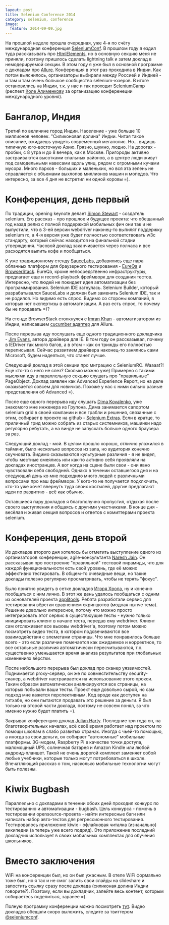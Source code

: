 ```yaml
---
layout: post
title: Selenium Conference 2014
category: selenium, conference
image: 
  feature: 2014-09-09.jpg
---
```


На прошлой неделе прошла очередная, уже 4-я по счёту международная конференция [SeleniumConf](http://seleniumconf.org/). В прошлом году я ездил туда рассказывать про [HtmlElements](https://github.com/yandex-qatools/htmlelements), но в основную секцию меня не приняли, поэтому пришлось сделать lightning talk и затем доклад в немодерируемой секции. В этом году я уже был в основной программе с докладом про [Allure](http://allure.qatools.ru/). Конференция в этот раз проходила в Индии. Как потом выяснилось, организаторы выбирали между Россией и Индией - и там и там очень большое сообщество selenium-юзеров. В итоге остановились на Индии, т.к. у нас и так проходит [SeleniumCamp](http://seleniumcamp.com/) (респект [Коле Алименкову](https://twitter.com/xpinjection) за организацию конференеции международного уровня).

Бангалор, Индия
===============
Третий по величине город Индии. Население - уже больше 10 миллионов человек. "Силиконовая долина" Индии. Читая такое описание, ожидаешь увидеть современный мегаполис. Но... видишь типичную юго-восточную Азию. Грязно, шумно, людно. На дорогах - пробки, с 8 утра и до 8 вечера, как в Москве. Пригороды активно застраиваются высотками спальных районов, а в центре люди живут под самодельными навесами вдоль улиц, рядом с огромными кучами мусора. Много парков - больших и маленьких, но вся эта зелень не справляется с объемами выхлопов миллионов машин и мопедов. Что интересно, за все 4 дня не встретил ни одной коровы =).

Конференция, день первый
========================
По традиции, opening keynote делает [Simon Stewart](https://twitter.com/shs96c) - создатель selenium. Его рассказ - про прошлое и будущее проекта: что обещанный год назад релиз с полной поддержкой мобильных фич они так и не выпустили, что в 3-ей версии webdriver наконец-то выпилят поддержку selenium rc, а 4-я версия уже будет полностью соответствовать w3c стандарту, который сейчас находится на финальной стадии утверждения. Часовой доклад заканчивается через полчаса и все расходятся выпить кофе и пообщаться.

К уже традиционному стенду [SauceLabs](https://saucelabs.com/), добавились еще пара облачных платформ для браузерного тестирования - [EureQa](http://www.sayeureqa.com/) и [BrowserStack](http://www.browserstack.com/). EureQa, кроме непосредственно инфраструктуры, предлагает еще и record-playback фреймворк для создания тестов. Интересно, что людей не покидает идея автоматизации без программирования. Selenium IDE загнулась. Selenium Builder, который разрабатывался SauceLabs и должен был заменить Selenium IDE, так и не родился. Но видимо есть спрос. Видимо со стороны компаний, в которых нет экспертизы в автоматизации. А раз есть спрос, то почему бы не продавать =)?

На стенде BrowserStack столкнулся с [Imran Khan](https://github.com/9ikhan) - автоматизатором из Индии, написавшем [cucumber адаптер](https://github.com/allure-framework/allure-cucumber) для Allure.

После перерыва иду послушать еще одного традиционного докладчика - [Jim Evans](https://twitter.com/jimevansmusic), автора драйвера для IE. В том году он рассказывал, почему в IEDriver так много багов, а в этом - как он трижды его полностью переписывал. Сейчас развитием драйвера наконец-то занялись сами Microsoft, будем надеяться, что станет лучше.

Следующий доклад в этой секции про миграцию с SeleniumRC. Waaaat?! Еще кто-то с него не слез? Сколько можно уже) Примерно с такими мыслями иду в параллельную секцию слушать про "правильные" PageObject. Доклад заявлен как Advanced Experience Report, но на деле оказывается совсем для новичков. Похоже у нас с ними сильно разные представления об Advanced =).

После еще одного перерыва иду слушать [Dima Kovalenko](http://twitter.com/dimacus), уже знакомого мне инженера из Групона. Дима занимается сапортом selenium grid в своей компании и все грабли и решения, связанные с этим, собирает в проекте на github - [Selenium Extras](https://github.com/groupon/Selenium-Grid-Extras). Если в кратце, то приличный грид можно собрать из старых системников, машинки надо регулярно ребутать, а на винде не запускать больше одного браузера за раз.

Следующий доклад - мой. В целом прошло хорошо, отлично уложился в тайминг, было несколько вопросов из зала, но аудитория конечно скучновата. Видимо сказываются культурные различия - я не видел, чтобы местные смеялись или как-то активно себя проявляли на докладах иностранцев. А вот когда на сцене были свои - они явно чувствовали себя свободней. Однако в течении оставшегося дня и на следующий день ко мне подходило много людей с различными вопросами про наш фреймворк. У кого-то не получается подключить, кто-то уже хочет ввернуть туда своих костылей, другие предлагают идеи по развитию - всё как обычно.

Оставшиеся пару докладов я благополучно пропустил, отдыхая после своего выступления и общаясь с другими участниками. В конце дня - весёлая и живая секция вопросов и ответов с комиттерами проекта selenium.

Конференция, день второй
========================
Из докладов второго дня хотелось бы отметить выступление одного из организаторов конференции, agile-консультанта [Naresh Jain](https://twitter.com/nashjain). Он рассказывал про построение "правильной" тестовой пирамиды, что для каждой функциональности есть свой уровень, где её можно эффективно тестировать. В общем-то очевидные вещи, но такие доклады полезно регулярно просматривать, чтобы не терять "фокус".

Было приятно увидеть в сетке докладов [Игоря Хрола](https://twitter.com/Rolzik), ну и конечно пообщаться с ним лично. В этот же день удалось пообщаться с одним из основателей проекта [applitools](http://applitools.com/). Ребята разработали сервис для тестирования вёрстки сравнением скриншотов (модная нынче тема). Решение довольно интересное, потому что можно просто интегрировать этот сервис в существюущие тесты - нужно только инициировать клиент в начале теста, передав ему webdriver. Клиент сам отслеживает все вызовы webdriver'a, поэтому потом можно посмотреть видео теста, в котором подсвечиваются все взаимодействия с элеметами страницы. Что мне понравилось больше всего - это если различие помечается как ожидаемое и корректное, то все остальные различия автоматически пересчитываются, т.о. существенно уменьшается время анализа результатов при глобальных изменениях вёрстки.

После небольшого перерыва был доклад про сканер уязвимостей. Поднимается proxy-сервер, он же по совместительству security-сканер, а webdriver настраивается на использование этого прокси. Таким образом автоматически анализируются все страницы, на которых побывали ваши тесты. Проект еще довольно сырой, но сам подход мне кажется перспективным. Код вроде как доступен на гитхабе, но они пытаются продавать это решение за деньги. Я был только на второй части доклада, поэтому не совсем понял, за что именно нужно будет платить =).

Закрывал конференцию доклад [Julian Harty](https://twitter.com/julianharty). Последние три года он, на благотворительных началах, всё своё время работает над проектом по помощи школам в слабо развитых странах. Иногда с чьей-то помощью, а иногда за свои деньги, он собирает "автономные" мобильные платформы. 3G-модем, Raspberry Pi в качестве точки доступа, маломощный UPS, солнечная батарея и Amazon Kindle или любой андроид-планшет. Такой не очень дорогой комплект заменяет собой любые учебники, которые только могут потребоваться в школе. Впечатляющий рассказ о том, насколько мобильные технологии могут быть полезны.

Kiwix Bugbash
=============
Параллельно с докладами в течении обоих дней проходил конкурс по тестированию и автоматизации - bugbash. Цель конкурса - помочь в тестировании opensource-проекта - найти интересные баги или написать набор авто-тестов для регрессионного тестирования. Тестировалось приложение kiwix - офлайновая читалка (изначально) википедии (а теперь уже всего подряд). Это приложение последний докладчик использует в своих мобильных комплектах для обучения школьников.

Вместо заключения
=================
WiFi на конференции был, но он был ужасным. В отеле WiFi формально тоже был, но я так и не смог залить свои слайды на slideshare и запостить ссылку сразу после доклада (силиконая долина Индии говорите?). Поэтому, если вы докладчик, залейте весь контент, которым собираетесь поделиться, заранее =).

Полную программу конференции можно посмотреть [тут](http://confengine.com/selenium-conf-2014/schedule). Видео докладов обещали скоро выложить, следите за твиттером [@seleniumconf](https://twitter.com/seleniumconf).